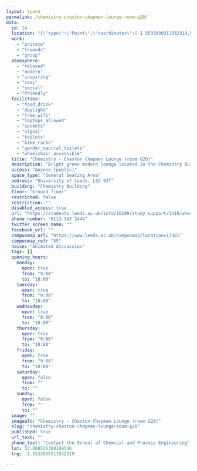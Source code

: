 ```yaml
---
layout: space
permalink: /chemistry-chaston-chapman-lounge-room-g20/
data:
  id: 34
  location: "{\"type\":\"Point\",\"coordinates\":[-1.5533030311932319,53.808536389199546]}"
  work:
    - "private"
    - "friends"
    - "group"
  atmosphere:
    - "relaxed"
    - "modern"
    - "inspiring"
    - "cosy"
    - "social"
    - "friendly"
  facilities:
    - "food_drink"
    - "daylight"
    - "free_wifi"
    - "laptops_allowed"
    - "sockets"
    - "signal"
    - "toilets"
    - "bike_racks"
    - "gender_neutral_toilets"
    - "wheelchair_accessible"
  title: "Chemistry - Chaston Chapman Lounge (room G20)"
  description: "Bright green modern lounge located in the Chemistry Building. The perfect place to study, take a break or explore the scientific magazines that are displayed on the shelves. The couches and the chairs are very comfortable, making the area very welcoming."
  access: "Anyone (public)"
  space_type: "General Seating Area"
  address: "University of Leeds, LS2 9JT"
  building: "Chemistry Building"
  floor: "Ground floor"
  restricted: false
  restriction: ""
  disabled_access: true
  url: "https://students.leeds.ac.uk/info/10109/study_support/1419/where_to_study_on_campus"
  phone_number: "0113 343 2444"
  twitter_screen_name: ""
  facebook_url: ""
  campusmap_url: "https://www.leeds.ac.uk/campusmap?location=17381"
  campusmap_ref: "55"
  noise: "Animated discussion"
  tags: []
  opening_hours:
    monday:
      open: true
      from: "9:00"
      to: "18:00"
    tuesday:
      open: true
      from: "9:00"
      to: "18:00"
    wednesday:
      open: true
      from: "9:00"
      to: "18:00"
    thursday:
      open: true
      from: "9:00"
      to: "18:00"
    friday:
      open: true
      from: "9:00"
      to: "18:00"
    saturday:
      open: false
      from: ""
      to: ""
    sunday:
      open: false
      from: ""
      to: ""
  image: ""
  imagealt: "Chemistry - Chaston Chapman Lounge (room G20)"
  slug: "chemistry-chaston-chapman-lounge-room-g20"
  published: true
  url_text: ""
  phone_text: "Contact the School of Chemical and Process Engineering"
  lat: 53.808536389199546
  lng: -1.5533030311932319

---
```

